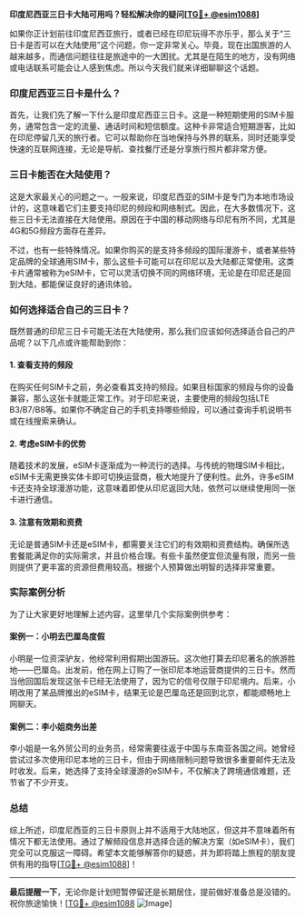 **印度尼西亚三日卡大陆可用吗？轻松解决你的疑问[[TG💪+ @esim1088](https://t.me/s/esim1088)]**

如果你正计划前往印度尼西亚旅行，或者已经在印尼玩得不亦乐乎，那么关于“三日卡是否可以在大陆使用”这个问题，你一定非常关心。毕竟，现在出国旅游的人越来越多，而通信问题往往是旅途中的一大困扰。尤其是在陌生的地方，没有网络或电话联系可能会让人感到焦虑。所以今天我们就来详细聊聊这个话题。

### 印度尼西亚三日卡是什么？

首先，让我们先了解一下什么是印度尼西亚三日卡。这是一种短期使用的SIM卡服务，通常包含一定的流量、通话时间和短信额度。这种卡非常适合短期游客，比如在印尼停留几天的旅行者。它可以帮助你在当地保持与外界的联系，同时还能享受快速的互联网连接，无论是导航、查找餐厅还是分享旅行照片都非常方便。

### 三日卡能否在大陆使用？

这是大家最关心的问题之一。一般来说，印度尼西亚的SIM卡是专门为本地市场设计的，这意味着它们主要支持印尼的频段和网络制式。因此，在大多数情况下，这些三日卡无法直接在大陆使用。原因在于中国的移动网络与印尼有所不同，尤其是4G和5G频段方面存在差异。

不过，也有一些特殊情况。如果你购买的是支持多频段的国际漫游卡，或者某些特定品牌的全球通用SIM卡，那么这些卡可能可以在印尼以及大陆都正常使用。这类卡片通常被称为eSIM卡，它可以灵活切换不同的网络环境，无论是在印尼还是回到大陆，都能保证良好的通讯体验。

### 如何选择适合自己的三日卡？

既然普通的印尼三日卡可能无法在大陆使用，那么我们应该如何选择适合自己的产品呢？以下几点或许能帮助到你：

#### 1. 查看支持的频段

在购买任何SIM卡之前，务必查看其支持的频段。如果目标国家的频段与你的设备兼容，那么这张卡就能正常工作。对于印尼来说，主要使用的频段包括LTE B3/B7/B8等。如果你不确定自己的手机支持哪些频段，可以通过查询手机说明书或在线搜索来确认。

#### 2. 考虑eSIM卡的优势

随着技术的发展，eSIM卡逐渐成为一种流行的选择。与传统的物理SIM卡相比，eSIM卡无需更换实体卡即可切换运营商，极大地提升了便利性。此外，许多eSIM卡还支持全球漫游功能，这意味着即使从印尼返回大陆，依然可以继续使用同一张卡进行通信。

#### 3. 注意有效期和资费

无论是普通SIM卡还是eSIM卡，都需要关注它们的有效期和资费结构。确保所选套餐能满足你的实际需求，并且价格合理。有些卡虽然便宜但流量有限，而另一些则提供了更丰富的资源但费用较高。根据个人预算做出明智的选择非常重要。

### 实际案例分析

为了让大家更好地理解上述内容，这里举几个实际案例供参考：

#### 案例一：小明去巴厘岛度假
小明是一位资深驴友，他经常利用假期出国游玩。这次他打算去印尼著名的旅游胜地——巴厘岛。出发前，他在网上订购了一张印尼本地运营商提供的三日卡。然而当他回国后发现这张卡已经无法使用了，因为它的信号仅限于印尼境内。后来，小明改用了某品牌推出的eSIM卡，结果无论是巴厘岛还是回到北京，都能顺畅地上网聊天。

#### 案例二：李小姐商务出差
李小姐是一名外贸公司的业务员，经常需要往返于中国与东南亚各国之间。她曾经尝试过多次使用印尼本地的三日卡，但由于网络限制问题导致很多重要邮件无法及时收发。后来，她选择了支持全球漫游的eSIM卡，不仅解决了跨境通信难题，还节省了不少开支。

### 总结

综上所述，印度尼西亚的三日卡原则上并不适用于大陆地区，但这并不意味着所有情况下都无法使用。通过了解频段信息并选择合适的解决方案（如eSIM卡），我们完全可以克服这一障碍。希望本文能够解答你的疑惑，并为即将踏上旅程的朋友提供有用的指导[[TG💪+ @esim1088](https://t.me/s/esim1088)]！

---

**最后提醒一下**，无论你是计划短暂停留还是长期居住，提前做好准备总是没错的。祝你旅途愉快！[[TG💪+ @esim1088](https://t.me/s/esim1088) ![Image](https://i.postimg.cc/4NQfJmqS/Snipaste-2025-05-13-00-14-12.png)]